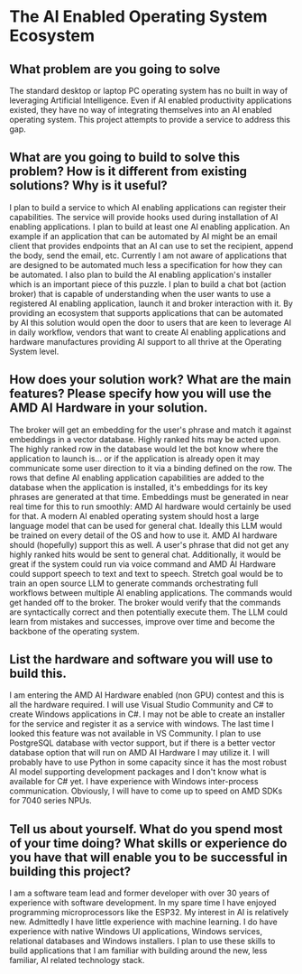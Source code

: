 # The AI Enabled Operating System Ecosystem #

## What problem are you going to solve ##

The standard desktop or laptop PC operating system has no built in way of leveraging Artificial Intelligence. Even if AI enabled productivity applications existed, they have no way of integrating themselves into an AI enabled operating system. This project attempts to provide a service to address this gap.

## What are you going to build to solve this problem? How is it different from existing solutions? Why is it useful? ##

I plan to build a service to which AI enabling applications can register their capabilities. The service will provide hooks used during installation of AI enabling applications. 
I plan to build at least one AI enabling application. An example if an application that can be automated by AI might be an email client that provides endpoints that an AI can use to set the recipient, append the body, send the email, etc. Currently I am not aware of applications that are designed to be automated much less a specification for how they can be automated. I also plan to build the AI enabling application's installer which is an important piece of this puzzle.
I plan to build a chat bot (action broker) that is capable of understanding when the user wants to use a registered AI enabling application, launch it and broker interaction with it.
By providing an ecosystem that supports applications that can be automated by AI this solution would open the door to users that are keen to leverage AI in daily workflow, vendors that want to create AI enabling applications and hardware manufactures providing AI support to all thrive at the Operating System level.

## How does your solution work? What are the main features? Please specify how you will use the AMD AI Hardware in your solution. ##
The broker will get an embedding for the user's phrase and match it against embeddings in a vector database. Highly ranked hits may be acted upon. The highly ranked row in the database would let the bot know where the application to launch is... or if the application is already open it may communicate some user direction to it via a binding defined on the row. 
The rows that define AI enabling application capabilities are added to the database when the application is installed, it's embeddings for its key phrases are generated at that time. 
Embeddings must be generated in near real time for this to run smoothly: AMD AI hardware would certainly be used for that. 
A modern AI enabled operating system should host a large language model that can be used for general chat. Ideally this LLM would be trained on every detail of the OS and how to use it. AMD AI hardware should (hopefully) support this as well. A user's phrase that did not get any highly ranked hits would be sent to general chat.
Additionally, it would be great if the system could run via voice command and AMD AI Hardware could support speech to text and text to speech.
Stretch goal would be to train an open source LLM to generate commands orchestrating full workflows between multiple AI enabling applications. The commands would get handed off to the broker. The broker would verify that the commands are syntactically correct and then potentially execute them. The LLM could learn from mistakes and successes, improve over time and become the backbone of the operating system. 

## List the hardware and software you will use to build this. ##
I am entering the AMD AI Hardware enabled (non GPU) contest and this is all the hardware required.
I will use Visual Studio Community and C# to create Windows applications in C#. I may not be able to create an installer for the service and register it as a service with windows. The last time I looked this feature was not available in VS Community.
I plan to use PostgreSQL database with vector support, but if there is a better vector database option that will run on AMD AI Hardware I may utilize it.
I will probably have to use Python in some capacity since it has the most robust AI model supporting development packages and I don't know what is available for C# yet. I have experience with Windows inter-process communication.
Obviously, I will have to come up to speed on AMD SDKs for 7040 series NPUs.

## Tell us about yourself. What do you spend most of your time doing? What skills or experience do you have that will enable you to be successful in building this project? ##
I am a software team lead and former developer with over 30 years of experience with software development. In my spare time I have enjoyed programming microprocessors like the ESP32. My interest in AI is relatively new. 
Admittedly I have little experience with machine learning. I do have experience with native Windows UI applications, Windows services, relational databases and Windows installers. I plan to use these skills to build applications that I am familiar with building around the new, less familiar, AI related technology stack.

